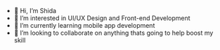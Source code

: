 - 👋 Hi, I’m Shida
- 👀 I’m interested in UI/UX Design and Front-end Development
- 🌱 I’m currently learning mobile app development
- 💞️ I’m looking to collaborate on anything thats going to help boost my skill


<!---
Ayeleyxo/Ayeleyxo is a ✨ special ✨ repository because its `README.md` (this file) appears on your GitHub profile.
You can click the Preview link to take a look at your changes.
--->
